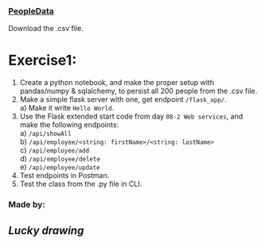 ### [PeopleData](https://github.com/Tunoc/sem4python_notebooks/blob/master/Week8/exercise/People.csv)  
Download the .csv file.  

# Exercise1:  
1)	Create a python notebook, and make the proper setup with pandas/numpy & sqlalchemy, to persist all 200 people from the .csv file.  
2)	Make a simple flask server with one, get endpoint `/flask_app/`.  
    a) Make it write `Hello World`.  
3)	Use the Flask extended start code from day `08-2 Web services`, and make the following endpoints:  
    a) `/api/showAll`  
    b) `/api/employee/<string: firstName>/<string: lastName>`  
    c) `/api/employee/add`  
    d) `/api/employee/delete`  
    e) `/api/employee/update`  
4)  Test endpoints in Postman.
5)	Test the class from the .py file in CLI.  

### Made by:  
## *Lucky drawing*  
